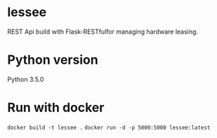 # lessee
REST Api build with Flask-RESTfulfor managing hardware leasing.

# Python version
Python 3.5.0

# Run with docker

`docker build -t lessee .`
`docker run -d -p 5000:5000 lessee:latest`